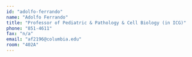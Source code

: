```yaml
---
id: "adolfo-ferrando"
name: "Adolfo Ferrando"
title: "Professor of Pediatric & Pathology & Cell Biology (in ICG)"
phone: "851-4611"
fax: "n/a"
email: "af2196@columbia.edu"
room: "402A"
---
```

